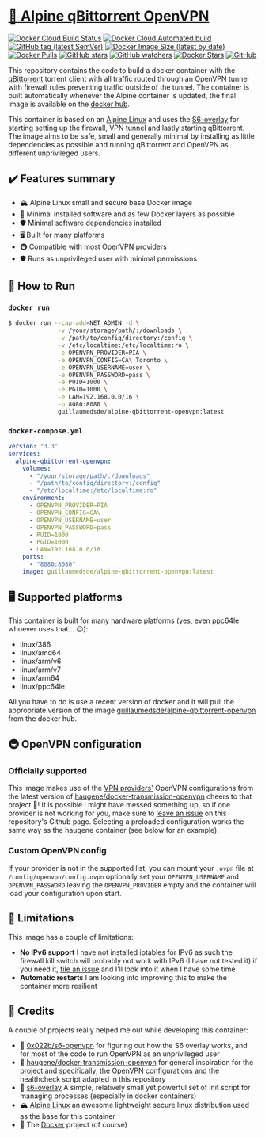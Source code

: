 # [🐋 Alpine qBittorrent OpenVPN](https://github.com/guillaumedsde/alpine-qbittorrent-openvpn)

[![Docker Cloud Build Status](https://img.shields.io/docker/cloud/build/guillaumedsde/alpine-qbittorrent-openvpn)](https://gitlab.com/guillaumedsde/alpine-qbittorrent-openvpn/-/pipelines)
[![Docker Cloud Automated build](https://img.shields.io/docker/cloud/automated/guillaumedsde/alpine-qbittorrent-openvpn)](https://gitlab.com/guillaumedsde/alpine-qbittorrent-openvpn/-/pipelines)
[![GitHub tag (latest SemVer)](https://img.shields.io/github/v/tag/guillaumedsde/alpine-qbittorrent-openvpn?label=version)](https://github.com/guillaumedsde/alpine-qbittorrent-openvpn/releases)
[![Docker Image Size (latest by date)](https://img.shields.io/docker/image-size/guillaumedsde/alpine-qbittorrent-openvpn)](https://hub.docker.com/r/guillaumedsde/alpine-qbittorrent-openvpn)
[![Docker Pulls](https://img.shields.io/docker/pulls/guillaumedsde/alpine-qbittorrent-openvpn)](https://hub.docker.com/r/guillaumedsde/alpine-qbittorrent-openvpn)
[![GitHub stars](https://img.shields.io/github/stars/guillaumedsde/alpine-qbittorrent-openvpn?label=Github%20stars)](https://github.com/guillaumedsde/alpine-qbittorrent-openvpn)
[![GitHub watchers](https://img.shields.io/github/watchers/guillaumedsde/alpine-qbittorrent-openvpn?label=Github%20Watchers)](https://github.com/guillaumedsde/alpine-qbittorrent-openvpn)
[![Docker Stars](https://img.shields.io/docker/stars/guillaumedsde/alpine-qbittorrent-openvpn)](https://hub.docker.com/r/guillaumedsde/alpine-qbittorrent-openvpn)
[![GitHub](https://img.shields.io/github/license/guillaumedsde/alpine-qbittorrent-openvpn)](https://github.com/guillaumedsde/alpine-qbittorrent-openvpn/blob/master/LICENSE.md)

This repository contains the code to build a docker container with the [qBittorrent](https://www.qbittorrent.org/) torrent client with all traffic routed through an OpenVPN tunnel with firewall rules preventing traffic outside of the tunnel.
The container is built automatically whenever the Alpine container is updated, the final image is available on the [docker hub](https://hub.docker.com/r/guillaumedsde/alpine-qbittorrent-openvpn).

This container is based on an [Alpine Linux](https://hub.docker.com/_/alpine) and uses the [S6-overlay](https://github.com/just-containers/s6-overlay) for starting setting up the firewall, VPN tunnel and lastly starting qBittorrent.
The image aims to be safe, small and generally minimal by installing as little dependencies as possible and running qBittorrent and OpenVPN as different unprivileged users.

## ✔️ Features summary

- 🏔️ Alpine Linux small and secure base Docker image
- 🤏 Minimal installed software and as few Docker layers as possible
- 🛡️ Minimal software dependencies installed
- 🖥️ Built for many platforms
- 🚇 Compatible with most OpenVPN providers
- 🛡️ Runs as unprivileged user with minimal permissions

## 🏁 How to Run

### `docker run`

```bash
$ docker run --cap-add=NET_ADMIN -d \
              -v /your/storage/path/:/downloads \
              -v /path/to/config/directory:/config \
              -v /etc/localtime:/etc/localtime:ro \
              -e OPENVPN_PROVIDER=PIA \
              -e OPENVPN_CONFIG=CA\ Toronto \
              -e OPENVPN_USERNAME=user \
              -e OPENVPN_PASSWORD=pass \
              -e PUID=1000 \
              -e PGID=1000 \
              -e LAN=192.168.0.0/16 \
              -p 8080:8080 \
              guillaumedsde/alpine-qbittorrent-openvpn:latest
```

### `docker-compose.yml`

```yaml
version: "3.3"
services:
  alpine-qbittorrent-openvpn:
    volumes:
      - "/your/storage/path/:/downloads"
      - "/path/to/config/directory:/config"
      - "/etc/localtime:/etc/localtime:ro"
    environment:
      - OPENVPN_PROVIDER=PIA
      - OPENVPN_CONFIG=CA\
      - OPENVPN_USERNAME=user
      - OPENVPN_PASSWORD=pass
      - PUID=1000
      - PGID=1000
      - LAN=192.168.0.0/16
    ports:
      - "8080:8080"
    image: guillaumedsde/alpine-qbittorrent-openvpn:latest
```

## 🖥️ Supported platforms

This container is built for many hardware platforms (yes, even ppc64le whoever uses that... 😉):

- linux/386
- linux/amd64
- linux/arm/v6
- linux/arm/v7
- linux/arm64
- linux/ppc64le

All you have to do is use a recent version of docker and it will pull the appropriate version of the image [guillaumedsde/alpine-qbittorrent-openvpn](https://hub.docker.com/repository/docker/guillaumedsde/alpine-qbittorrent-openvpn) from the docker hub.

## 🚇 OpenVPN configuration

### Officially supported

This image makes use of the [VPN providers'](https://haugene.github.io/docker-transmission-openvpn/supported-providers/) OpenVPN configurations from the latest version of [haugene/docker-transmission-openvpn](https://github.com/haugene/docker-transmission-openvpn/) cheers to that project 🍺!
It is possible I might have messed something up, so if one provider is not working for you, make sure to [leave an issue](https://github.com/guillaumedsde/alpine-qbittorrent-openvpn/issues/new/choose) on this repository's Github page.
Selecting a preloaded configuration works the same way as the haugene container (see below for an example).

### Custom OpenVPN config

If your provider is not in the supported list, you can mount your `.ovpn` file at `/config/openvpn/config.ovpn` optionally set your `OPENVPN_USERNAME` and `OPENVPN_PASSWORD` leaving the `OPENVPN_PROVIDER` empty and the container will load your configuration upon start.

## 🐌 Limitations

This image has a couple of limitations:

- **No IPv6 support** I have not installed iptables for IPv6 as such the firewall kill switch will probably not work with IPv6 (I have not tested it) if you need it, [file an issue](https://github.com/guillaumedsde/alpine-qbittorrent-openvpn/issues/new/choose) and I'll look into it when I have some time
- **Automatic restarts** I am looking into improving this to make the container more resilient

## 🙏 Credits

A couple of projects really helped me out while developing this container:

- 🍻 [0x022b/s6-openvpn](https://github.com/0x022b/s6-openvpn) for figuring out how the S6 overlay works, and for most of the code to run OpenVPN as an unprivileged user
- 🍻 [haugene/docker-transmission-openvpn](https://github.com/haugene/docker-transmission-openvpn) for general inspiration for the project and specifically, the OpenVPN configurations and the healthcheck script adapted in this repository
- 🏁 [s6-overlay](https://github.com/just-containers/s6-overlay) A simple, relatively small yet powerful set of init script for managing processes (especially in docker containers)
- 🏔️ [Alpine Linux](https://alpinelinux.org/) an awesome lightweight secure linux distribution used as the base for this container
- 🐋 The [Docker](https://github.com/docker) project (of course)
